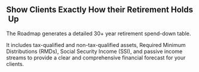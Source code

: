 ## Show Clients Exactly How their Retirement Holds &nbsp;Up

The Roadmap generates a detailed 30+ year retirement spend-down table. 

It includes tax-qualified and non-tax-qualified assets, Required Minimum Distributions (RMDs), Social Security Income (SSI), and passive income streams to provide a clear and comprehensive financial forecast for your clients.
